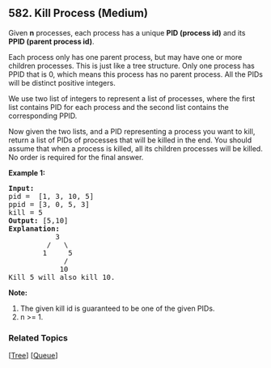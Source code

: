 <!--|This file generated by command(leetcode description); DO NOT EDIT.    |-->
<!--+----------------------------------------------------------------------+-->
<!--|@author    Openset <openset.wang@gmail.com>                           |-->
<!--|@link      https://github.com/openset                                 |-->
<!--|@home      https://github.com/openset/leetcode                        |-->
<!--+----------------------------------------------------------------------+-->

## 582. Kill Process (Medium)

<p>Given <b>n</b> processes, each process has a unique <b>PID (process id)</b> and its <b>PPID (parent process id)</b>. 

<p>Each process only has one parent process, but may have one or more children processes. This is just like a tree structure.  Only one process has PPID that is 0, which means this process has no parent process. All the PIDs will be distinct positive integers.</p>

<p>We use two list of integers to represent a list of processes, where the first list contains PID for each process and the second list contains the corresponding PPID. </p>
 
<p>Now given the two lists, and a PID representing a process you want to kill, return a list of PIDs of processes that will be killed in the end. You should assume that when a process is killed, all its children processes will be killed. No order is required for the final answer.</p>

<p><b>Example 1:</b><br />
<pre><b>Input:</b> 
pid =  [1, 3, 10, 5]
ppid = [3, 0, 5, 3]
kill = 5
<b>Output:</b> [5,10]
<b>Explanation:</b> 
           3
         /   \
        1     5
             /
            10
Kill 5 will also kill 10.
</pre>
</p>

<p><b>Note:</b><br>
<ol>
<li>The given kill id is guaranteed to be one of the given PIDs.</li>
<li>n >= 1.</li>
</ol>
</p>

### Related Topics
  [[Tree](https://github.com/openset/leetcode/tree/master/tag/tree/README.md)]
  [[Queue](https://github.com/openset/leetcode/tree/master/tag/queue/README.md)]
